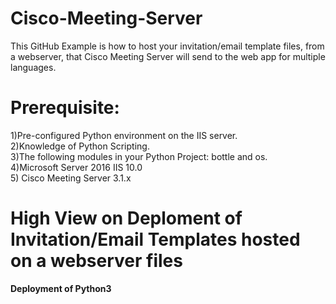 # Cisco-Meeting-Server

This GitHub Example is how to host your invitation/email template files, from a webserver, that Cisco Meeting Server will send to the web app for multiple languages.<br /> 

# Prerequisite:<br />
1)Pre-configured Python environment on the IIS server.<br />
2)Knowledge of Python Scripting.<br />
3)The following modules in your Python Project:  bottle and os.<br />
4)Microsoft Server 2016 IIS 10.0<br />
5) Cisco Meeting Server 3.1.x 

# High View on Deploment of Invitation/Email Templates hosted on a webserver files<br />

**Deployment of Python3**<br />
<br />
